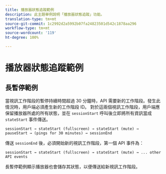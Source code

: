 ```yaml
---
title: 播放器狀態追蹤範例
description: 此主題舉例說明「播放器狀態追蹤」功能。
translation-type: tm+mt
source-git-commit: 1c2992d2a5992b07fa24823501d542c1878aa296
workflow-type: tm+mt
source-wordcount: '119'
ht-degree: 100%

---
```



# 播放器狀態追蹤範例


## 長暫停範例

當視訊工作階段的暫停持續時間超過 30 分鐘時，API 需要新的工作階段。發生此情況時，用戶端必須產生新的工作階段 ID。  對於這兩個視訊工作階段，用戶端應保留播放器所處的所有狀態，並在 `sessionStart` 呼叫後立即將所有資訊當成 `stateStart` 事件傳送。

`sessionStart → stateStart (fullscreen) → stateStart (mute) → pauseStart → (pings for 30 minutes) → sessionEnd
`

傳送 `sessionEnd` 後，必須開始新的視訊工作階段，第一個 API 事件為：

`sessionStart → stateStart (fullscreen) → stateStart (mute) → ... other API events`

長暫停範例顯示播放器也會儲存其狀態，以便傳送給新視訊工作階段。
